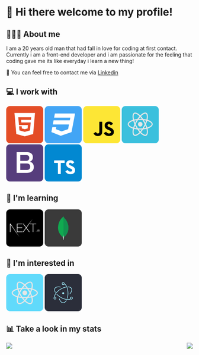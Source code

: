# 👋 Hi there welcome to my profile!

## 👨🏻‍💻 About me

I am a 20 years old man that had fall in love for coding at first contact. Currently i am a front-end developer and 
i am passionate for the feeling that coding gave me its like everyday i learn a new thing!

💬 You can feel free to contact me via [Linkedin](https://www.linkedin.com/in/luis-silva-8b0334185/)

## 💻 I work with
![HTML Logo](/images/html5.svg)
![CSS Logo](/images/css3.svg)
![Javascript Logo](/images/javascript.svg)
![ReactJS Logo](/images/reactjs.svg)
![Bootstrap Logo](/images/bootstrap.svg)
![Typescript Logo](/images/typescript.svg)

## 📖 I'm learning
![NextJS Logo](/images/nextjs.svg)
![MongoDB Logo](/images/mongodb.svg)

## 🔭 I'm interested in
![React-Native Logo](/images/react-native.svg)
![Electron Logo](/images/electron.svg)

## 📊 Take a look in my stats
<p align="center">
<a href="https://github.com/rafaasimi">
<img height="170em" align="left" src="https://github-readme-stats.vercel.app/api?username=luis-gustavoj&show_icons=true&theme=dracula" />
<img height="170em" align="right" src="https://github-readme-stats.vercel.app/api/top-langs/?username=luis-gustavoj&layout=compact&theme=dracula" />
</a>
</p>
